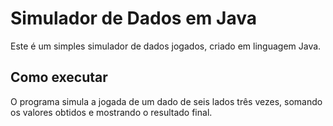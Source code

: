 # Simulador de Dados em Java

Este é um simples simulador de dados jogados, criado em linguagem Java.

## Como executar

O programa simula a jogada de um dado de seis lados três vezes, somando os valores obtidos e mostrando o resultado final.